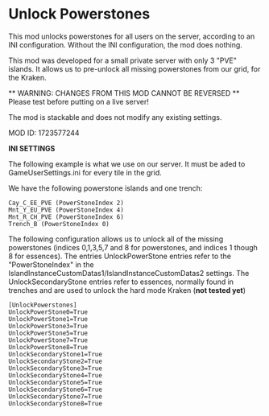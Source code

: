 # Unlock Powerstones

This mod unlocks powerstones for all users on the server, according to an INI configuration. Without the INI configuration, the mod does nothing.

This mod was developed for a small private server with only 3 "PVE" islands. It allows us to pre-unlock all missing powerstones from our grid, for the Kraken.

** WARNING: CHANGES FROM THIS MOD CANNOT BE REVERSED **
Please test before putting on a live server!

The mod is stackable and does not modify any existing settings.

MOD ID: 1723577244

**INI SETTINGS**

The following example is what we use on our server. It must be aded to GameUserSettings.ini for every tile in the grid.

We have the following powerstone islands and one trench:

```
Cay_C_EE_PVE (PowerStoneIndex 2)
Mnt_Y_EU_PVE (PowerStoneIndex 4)
Mnt_R_CH_PVE (PowerStoneIndex 6)
Trench_B (PowerStoneIndex 0)
```

The following configuration allows us to unlock all of the missing powerstones (indices 0,1,3,5,7 and 8 for powerstones, and indices 1 though 8 for essences). The entries UnlockPowerStone entries refer to the "PowerStoneIndex" in the IslandInstanceCustomDatas1/IslandInstanceCustomDatas2 settings. The UnlockSecondaryStone entries refer to essences, normally found in trenches and are used to unlock the hard mode Kraken (**not tested yet**)

```
[UnlockPowerstones]
UnlockPowerStone0=True
UnlockPowerStone1=True
UnlockPowerStone3=True
UnlockPowerStone5=True
UnlockPowerStone7=True
UnlockPowerStone8=True
UnlockSecondaryStone1=True
UnlockSecondaryStone2=True
UnlockSecondaryStone3=True
UnlockSecondaryStone4=True
UnlockSecondaryStone5=True
UnlockSecondaryStone6=True
UnlockSecondaryStone7=True
UnlockSecondaryStone8=True
```




